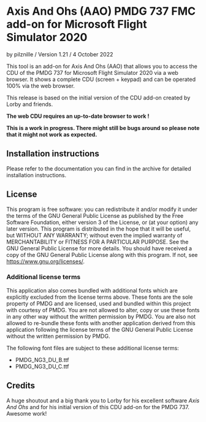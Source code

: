 # Axis And Ohs (AAO) PMDG 737 FMC add-on for Microsoft Flight Simulator 2020

by pilznille / Version 1.21 / 4 October 2022

This tool is an add-on for Axis And Ohs (AAO) that allows you to access the CDU of the PMDG 737 for Microsoft Flight Simulator 2020 via a web browser. It shows a complete CDU (screen + keypad) and can be operated 100% via the web browser.

This release is based on the initial version of the CDU add-on created by Lorby and friends.

**The web CDU requires an up-to-date browser to work !**

**This is a work in progress. There might still be bugs around so please note that it might not work as expected.**

## Installation instructions

Please refer to the documentation you can find in the archive for detailed installation instructions.

## License

This program is free software: you can redistribute it and/or modify it under the terms of the GNU General Public License as published by the Free Software Foundation, either version 3 of the License, or (at your option) any later version.
This program is distributed in the hope that it will be useful, but WITHOUT ANY WARRANTY; without even the implied warranty of MERCHANTABILITY or FITNESS FOR A PARTICULAR PURPOSE.  See the GNU General Public License for more details.
You should have received a copy of the GNU General Public License along with this program.  If not, see https://www.gnu.org/licenses/.

### Additional license terms

This application also comes bundled with additional fonts which are explicitly excluded from the license terms above. These fonts are the sole property of PMDG and are licensed, used and bundled within this project with courtesy of PMDG. You are not allowed to alter, copy or use these fonts in any other way without the written permission by PMDG. You are also not allowed to re-bundle these fonts with another application derived from this application following the license terms of the GNU General Public License without the written permission by PMDG.

The following font files are subject to these additional license terms:

* PMDG_NG3_DU_B.ttf
* PMDG_NG3_DU_C.ttf

## Credits

A huge shoutout and a big thank you to Lorby for his excellent software *Axis And Ohs* and for his initial version of this CDU add-on for the PMDG 737. Awesome work!
